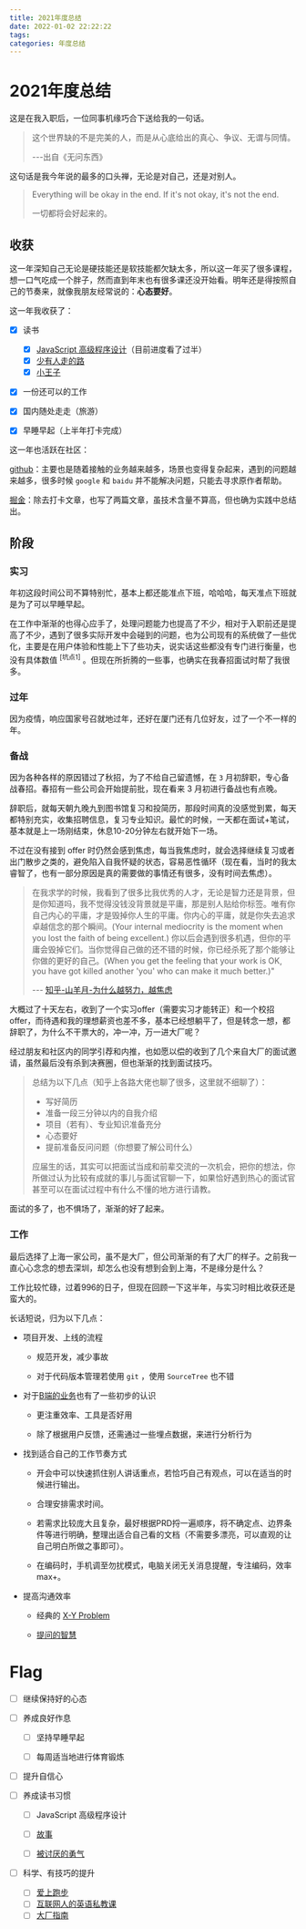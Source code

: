 ```yaml
---
title: 2021年度总结
date: 2022-01-02 22:22:22
tags:
categories: 年度总结
---
```


# 2021年度总结

这是在我入职后，一位同事机缘巧合下送给我的一句话。

> 这个世界缺的不是完美的人，而是从心底给出的真心、争议、无谓与同情。
> 
> ---出自《无问东西》

这句话是我今年说的最多的口头禅，无论是对自己，还是对别人。

> Everything will be okay in the end. If it's not okay, it's not the end. 
> 
> 一切都将会好起来的。

<!-- more -->

## 收获

这一年深知自己无论是硬技能还是软技能都欠缺太多，所以这一年买了很多课程，想一口气吃成一个胖子，然而直到年末也有很多课还没开始看。明年还是得按照自己的节奏来，就像我朋友经常说的：**心态要好**。

这一年我收获了：

- [x] 读书
  
  - [x] [JavaScript 高级程序设计](https://book.douban.com/subject/35175321/)（目前进度看了过半）
  - [x] [少有人走的路](https://book.douban.com/subject/1775691/)
  - [x] [小王子](https://book.douban.com/subject/1084336/)

- [x] 一份还可以的工作

- [x] 国内随处走走（旅游）

- [x] 早睡早起（上半年打卡完成）

这一年也活跃在社区：

[github](https://github.com/popring?tab=overview&from=2021-01-01&to=2021-12-31)：主要也是随着接触的业务越来越多，场景也变得复杂起来，遇到的问题越来越多，很多时候 `google` 和 `baidu` 并不能解决问题，只能去寻求原作者帮助。

[掘金](https://juejin.cn/user/4406498334880862/posts)：除去打卡文章，也写了两篇文章，虽技术含量不算高，但也确为实践中总结出。

## 阶段

### 实习

年初这段时间公司不算特别忙，基本上都还能准点下班，哈哈哈，每天准点下班就是为了可以早睡早起。

在工作中渐渐的也得心应手了，处理问题能力也提高了不少，相对于入职前还是提高了不少，遇到了很多实际开发中会碰到的问题，也为公司现有的系统做了一些优化，主要是在用户体验和性能上下了些功夫，说实话这些都没有专门进行衡量，也没有具体数值 <sup>[坑点1]</sup> 。但现在所折腾的一些事，也确实在我春招面试时帮了我很多。

### 过年

因为疫情，响应国家号召就地过年，还好在厦门还有几位好友，过了一个不一样的年。

### 备战

因为各种各样的原因错过了秋招，为了不给自己留遗憾，在 `3` 月初辞职，专心备战春招。春招有一些公司会开始提前批，现在看来 3 月初进行备战也有点晚。

辞职后，就每天朝九晚九到图书馆复习和投简历，那段时间真的没感觉到累，每天都特别充实，收集招聘信息，复习专业知识。最忙的时候，一天都在面试+笔试，基本就是上一场刚结束，休息10-20分钟左右就开始下一场。

不过在没有接到 offer 时仍然会感到焦虑，每当我焦虑时，就会选择继续复习或者出门散步之类的，避免陷入自我怀疑的状态，容易恶性循环（现在看，当时的我太睿智了，也有一部分原因是真的需要做的事情还有很多，没有时间去焦虑）。

> 在我求学的时候，我看到了很多比我优秀的人才，无论是智力还是背景，但是你知道吗，我不觉得没钱没背景就是平庸，那是别人贴给你标签。唯有你自己内心的平庸，才是毁掉你人生的平庸。你内心的平庸，就是你失去追求卓越信念的那个瞬间。(Your internal mediocrity is the moment when you lost the faith of being excellent.) 你以后会遇到很多机遇，但你的平庸会毁掉它们。当你觉得自己做的还不错的时候，你已经杀死了那个能够让你做的更好的自己。(When you get the feeling that your work is OK, you have got killed another 'you' who can make it much better.)"
> 
> --- [知乎-山羊月-为什么越努力，越焦虑](https://www.zhihu.com/appview/v2/answer/73645420?is_video_answer_page=0&omni=1&X-AD=canvas_version%3Av%3D5.1%3Bsetting%3Acad%3D0&ad_pv_track=1)

大概过了十天左右，收到了一个实习offer（需要实习才能转正）和一个校招offer，而待遇和我的理想薪资也差不多，基本已经想躺平了，但是转念一想，都辞职了，为什么不干票大的，冲一冲，万一进大厂呢？

经过朋友和社区内的同学引荐和内推，也如愿以偿的收到了几个来自大厂的面试邀请，虽然最后没有杀到决赛圈，但也渐渐的找到面试技巧。

> 总结为以下几点（知乎上各路大佬也聊了很多，这里就不细聊了）：
> 
> - 写好简历
> - 准备一段三分钟以内的自我介绍
> - 项目（若有）、专业知识准备充分
> - 心态要好
> - 提前准备反问问题（你想要了解公司什么）
> 
> 应届生的话，其实可以把面试当成和前辈交流的一次机会，把你的想法，你所做过认为比较有成就的事儿与面试官聊一下，如果恰好遇到热心的面试官甚至可以在面试过程中有什么不懂的地方进行请教。

面试的多了，也不惧场了，渐渐的好了起来。

### 工作

最后选择了上海一家公司，虽不是大厂，但公司渐渐的有了大厂的样子。之前我一直心心念念的想去深圳，却怎么也没有想到会到上海，不是缘分是什么？

工作比较忙碌，过着996的日子，但现在回顾一下这半年，与实习时相比收获还是蛮大的。

长话短说，归为以下几点：

- 项目开发、上线的流程
  
  - 规范开发，减少事故
  
  - 对于代码版本管理若使用 `git` ，使用 `SourceTree` 也不错

- 对于[B端的业务](https://www.nowcoder.com/tutorial/10037/adb19e5a6d4d4171a4f596656b9a6a42)也有了一些初步的认识
  
  - 更注重效率、工具是否好用
  
  - 除了根据用户反馈，还需通过一些埋点数据，来进行分析行为

- 找到适合自己的工作节奏方式
  
  - 开会中可以快速抓住别人讲话重点，若恰巧自己有观点，可以在适当的时候进行输出。
  
  - 合理安排需求时间。
  
  - 若需求比较庞大且复杂，最好根据PRD捋一遍顺序，将不确定点、边界条件等进行明确，整理出适合自己看的文档（不需要多漂亮，可以直观的让自己明白所做之事即可）。
  
  - 在编码时，手机调至勿扰模式，电脑关闭无关消息提醒，专注编码，效率 max+。

- 提高沟通效率
  
  - 经典的 [X-Y Problem](https://coolshell.cn/articles/10804.html)
  
  - [提问的智慧](https://github.com/ryanhanwu/How-To-Ask-Questions-The-Smart-Way)

# Flag

- [ ] 继续保持好的心态

- [ ] 养成良好作息
  
  - [ ] 坚持早睡早起
  
  - [ ] 每周适当地进行体育锻炼

- [ ] 提升自信心

- [ ] 养成读书习惯
  
  - [ ] JavaScript 高级程序设计
  
  - [ ] [故事](https://book.douban.com/subject/25976544/)
  
  - [ ] [被讨厌的勇气](https://book.douban.com/subject/26369699/)

- [ ] 科学、有技巧的提升
  
  - [ ] [爱上跑步](https://time.geekbang.org/column/intro/100061401)
  - [ ] [互联网人的英语私教课](https://time.geekbang.org/column/intro/100051901)
  - [ ] [大厂指南](https://time.geekbang.org/column/intro/100064501?tab=catalog)
